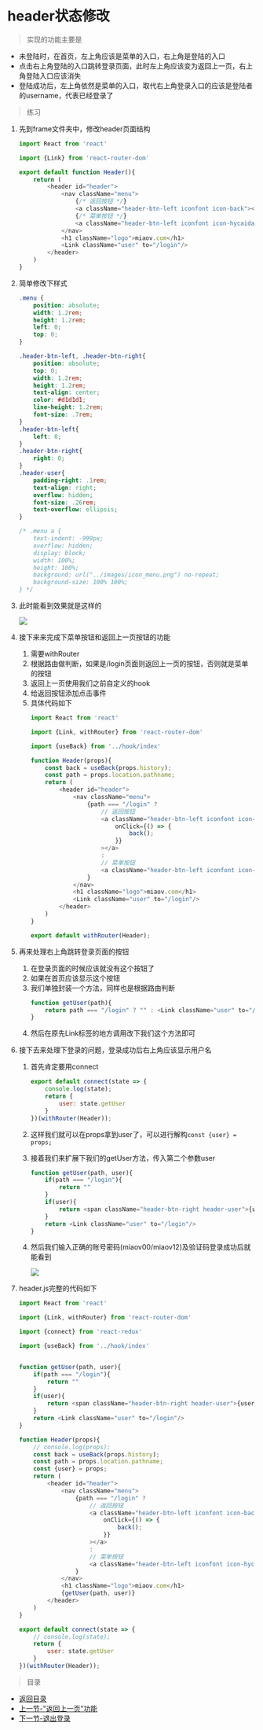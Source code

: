 # header状态修改

> 实现的功能主要是

* 未登陆时，在首页，左上角应该是菜单的入口，右上角是登陆的入口
* 点击右上角登陆的入口跳转登录页面，此时左上角应该变为返回上一页，右上角登陆入口应该消失
* 登陆成功后，左上角依然是菜单的入口，取代右上角登录入口的应该是登陆者的username，代表已经登录了

> 练习
1. 先到frame文件夹中，修改header页面结构
    ```js
    import React from 'react'

    import {Link} from 'react-router-dom'

    export default function Header(){
        return (
            <header id="header">
                <nav className="menu">
                    {/* 返回按钮 */}
                    <a className="header-btn-left iconfont icon-back"></a>
                    {/* 菜单按钮 */}
                    <a className="header-btn-left iconfont icon-hycaidan"></a>
                </nav>
                <h1 className="logo">miaov.com</h1>
                <Link className="user" to="/login"/>
            </header>
        )
    }    
    ```
2. 简单修改下样式
    ```css
    .menu {
        position: absolute;
        width: 1.2rem;
        height: 1.2rem;
        left: 0;
        top: 0;
    }

    .header-btn-left, .header-btn-right{
        position: absolute;
        top: 0;
        width: 1.2rem;
        height: 1.2rem;
        text-align: center;
        color: #d1d1d1;
        line-height: 1.2rem;
        font-size: .7rem;
    }
    .header-btn-left{
        left: 0;
    }
    .header-btn-right{
        right: 0;
    }
    .header-user{
        padding-right: .1rem;
        text-align: right;
        overflow: hidden;
        font-size: .26rem;
        text-overflow: ellipsis;
    }

    /* .menu a {
        text-indent: -999px;
        overflow: hidden;
        display: block;
        width: 100%;
        height: 100%;
        background: url("../images/icon_menu.png") no-repeat;
        background-size: 100% 100%;
    } */    
    ``` 
3. 此时能看到效果就是这样的

    ![](./images/简单布局.jpg)

4. 接下来来完成下菜单按钮和返回上一页按钮的功能  
    1. 需要withRouter
    2. 根据路由做判断，如果是/login页面则返回上一页的按钮，否则就是菜单的按钮
    3. 返回上一页使用我们之前自定义的hook
    4. 给返回按钮添加点击事件
    5. 具体代码如下
        ```js
        import React from 'react'

        import {Link, withRouter} from 'react-router-dom'

        import {useBack} from '../hook/index'

        function Header(props){
            const back = useBack(props.history);
            const path = props.location.pathname;
            return (
                <header id="header">
                    <nav className="menu">
                        {path === "/login" ?
                            // 返回按钮
                            <a className="header-btn-left iconfont icon-back"
                                onClick={() => {
                                    back();
                                }}
                            ></a>
                            :
                            // 菜单按钮
                            <a className="header-btn-left iconfont icon-hycaidan"></a>
                        }
                    </nav>
                    <h1 className="logo">miaov.com</h1>
                    <Link className="user" to="/login"/>
                </header>
            )
        }

        export default withRouter(Header);        
        ```

5. 再来处理右上角跳转登录页面的按钮
    1. 在登录页面的时候应该就没有这个按钮了
    2. 如果在首页应该显示这个按钮
    3. 我们单独封装一个方法，同样也是根据路由判断
        ```js
        function getUser(path){
            return path === "/login" ? "" : <Link className="user" to="/login"/>;
        }        
        ```
    4. 然后在原先Link标签的地方调用改下我们这个方法即可

6. 接下去来处理下登录的问题，登录成功后右上角应该显示用户名
    1. 首先肯定要用connect 
        ```js
        export default connect(state => {
            console.log(state);
            return {
                user: state.getUser
            }
        })(withRouter(Header));        
        ```       
    2. 这样我们就可以在props拿到user了，可以进行解构`const {user} = props;`  
    3. 接着我们来扩展下我们的getUser方法，传入第二个参数user
        ```js
        function getUser(path, user){
            if(path === "/login"){
                return ""
            }
            if(user){
                return <span className="header-btn-right header-user">{user}</span>
            }
            return <Link className="user" to="/login"/>
        }        
        ```
    4. 然后我们输入正确的账号密码(miaov00/miaov12)及验证码登录成功后就能看到

        ![](./images/登录成功.jpg)  

7. header.js完整的代码如下
    ```js
    import React from 'react'

    import {Link, withRouter} from 'react-router-dom'

    import {connect} from 'react-redux'

    import {useBack} from '../hook/index'


    function getUser(path, user){
        if(path === "/login"){
            return ""
        }
        if(user){
            return <span className="header-btn-right header-user">{user}</span>
        }
        return <Link className="user" to="/login"/>
    }

    function Header(props){
        // console.log(props);
        const back = useBack(props.history);
        const path = props.location.pathname;
        const {user} = props;
        return (
            <header id="header">
                <nav className="menu">
                    {path === "/login" ?
                        // 返回按钮
                        <a className="header-btn-left iconfont icon-back"
                            onClick={() => {
                                back();
                            }}
                        ></a>
                        :
                        // 菜单按钮
                        <a className="header-btn-left iconfont icon-hycaidan"></a>
                    }
                </nav>
                <h1 className="logo">miaov.com</h1>
                {getUser(path, user)}
            </header>
        )
    }

    export default connect(state => {
        // console.log(state);
        return {
            user: state.getUser
        }
    })(withRouter(Header));    
    ```             

> 目录

* [返回目录](../../README.md)
* [上一节-"返回上一页"功能](../day-25/返回上一页.md)
* [下一节-退出登录](../day-27/退出登录.md)